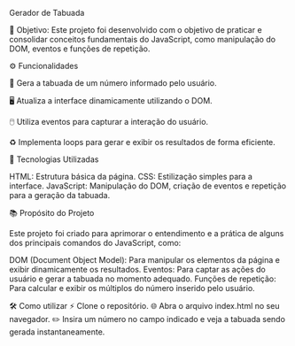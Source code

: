 Gerador de Tabuada

🎯 Objetivo: Este projeto foi desenvolvido com o objetivo de praticar e consolidar conceitos fundamentais do JavaScript, como manipulação do DOM, eventos e funções de repetição.

⚙️ Funcionalidades

🔢 Gera a tabuada de um número informado pelo usuário.

🖥️ Atualiza a interface dinamicamente utilizando o DOM.

🖱️ Utiliza eventos para capturar a interação do usuário.

♻️ Implementa loops para gerar e exibir os resultados de forma eficiente.

🚀 Tecnologias Utilizadas

HTML: Estrutura básica da página.
CSS: Estilização simples para a interface.
JavaScript: Manipulação do DOM, criação de eventos e repetição para a geração da tabuada.

📚 Propósito do Projeto

Este projeto foi criado para aprimorar o entendimento e a prática de alguns dos principais comandos do JavaScript, como:

DOM (Document Object Model): Para manipular os elementos da página e exibir dinamicamente os resultados.
Eventos: Para captar as ações do usuário e gerar a tabuada no momento adequado.
Funções de repetição: Para calcular e exibir os múltiplos do número inserido pelo usuário.

🛠️ Como utilizar
⚡ Clone o repositório.
🌐 Abra o arquivo index.html no seu navegador.
✏️ Insira um número no campo indicado e veja a tabuada sendo gerada instantaneamente.
